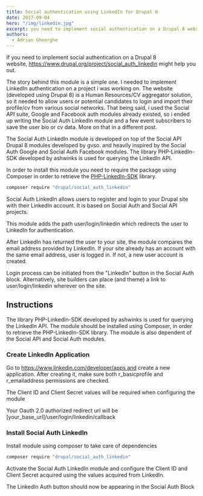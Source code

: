```yaml
---
title: Social authentication using LinkedIn for Drupal 8
date: 2017-09-04
hero: "/img/linkedin.jpg"
excerpt: you need to implement social authentication on a Drupal 8 website, https://www.drupal.org/project/social_auth_linkedin might help you out.
authors:
  - Adrian Gheorghe
---
```


If you need to implement social authentication on a Drupal 8 website, https://www.drupal.org/project/social_auth_linkedin might help you out.

The story behind this module is a simple one. I needed to implement LinkedIn authentication on a project i was working on. The website (developed using Drupal 8) is a Human Resources/CV aggregator solution, so it needed to allow users or potential candidates to login and import their profile/cv from various social networks. That being said, i used the Social API suite, Google and Facebook auth modules already existed, so i ended up writing the Social Auth LinkedIn module and a few event subscribers to save the user bio or cv data. More on that in a different post.

The Social Auth LinkedIn module is developed on top of the Social API Drupal 8 modules developed by gvso. and heavily inspired by the Social Auth Google and Social Auth Facebook modules. The library PHP-LinkedIn-SDK developed by ashwinks is used for querying the LinkedIn API.

In order to install this module you need to require the package using Composer in order to retrieve the [PHP-LinkedIn-SDK](https://github.com/ashwinks/PHP-LinkedIn-SDK) library.

```bash
composer require "drupal/social_auth_linkedin"
```

Social Auth LinkedIn allows users to register and login to your Drupal site with their LinkedIn account. It is based on Social Auth and Social API projects.

This module adds the path user/login/linkedin which redirects the user to LinkedIn for authentication.

After LinkedIn has returned the user to your site, the module compares the email address provided by LinkedIn. If your site already has an account with the same email address, user is logged in. If not, a new user account is created.

Login process can be initiated from the "LinkedIn" button in the Social Auth block. Alternatively, site builders can place (and theme) a link to user/login/linkedin wherever on the site.

## Instructions

The library PHP-LinkedIn-SDK developed by ashwinks is used for querying the LinkedIn API. The module should be installed using Composer, in order to retrieve the PHP-LinkedIn-SDK library. The module is also dependent of the Social API and Social Auth modules.

### Create LinkedIn Application

Go to https://www.linkedin.com/developer/apps and create a new application. After creating it, make sure both r_basicprofile and r_emailaddress permissions are checked.

The Client ID and Client Secret values will be required when configuring the module

Your Oauth 2.0 authorized redirect url will be
[your_base_url]/user/login/linkedin/callback

### Install Social Auth LinkedIn

Install module using composer to take care of dependencies

```bash
composer require "drupal/social_auth_linkedin"
```

Activate the Social Auth LinkedIn module and configure the Client ID and Client Secret acquired using the values acquired from LinkedIn.

The LinkedIn Auth button should now be appearing in the Social Auth Block
